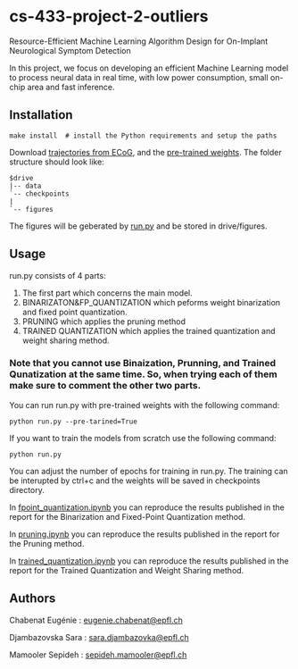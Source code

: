 # cs-433-project-2-outliers
Resource-Efficient Machine Learning Algorithm Design for On-Implant Neurological Symptom Detection
 
In this project, we focus on developing an efficient Machine Learning model to process neural data in real time, with low power consumption, small on-chip area and fast inference.




## Installation
```shell
make install  # install the Python requirements and setup the paths
```
Download [trajectories from ECoG](https://drive.google.com/drive/folders/1DZC1ubNQzW-WndqRS7ZwRBGDofP2fSM3?usp=sharing), and the [pre-trained weights](https://drive.google.com/drive/folders/1DZC1ubNQzW-WndqRS7ZwRBGDofP2fSM3?usp=sharing). The folder structure should look like:
```
$drive
|-- data
`-- checkpoints
|   
`-- figures
```

The figures will be geberated by [run.py]() and be stored in drive/figures.

## Usage

run.py consists of 4 parts:
1. The first part which concerns the main model.
2. BINARIZATON&FP_QUANTIZATION which peforms weight binarization and fixed point quantization.
3. PRUNING which applies the pruning method
4. TRAINED QUANTIZATION which applies the trained quantization and weight sharing method.

### Note that you cannot use Binaization, Prunning, and Trained Qunatization at the same time. So, when trying each of them make sure to comment the other two parts.

You can run run.py with pre-trained weights with the following command:
```shell
python run.py --pre-tarined=True 
```

If you want to train the models from scratch use the following command:

```shell
python run.py  
```

You can adjust the number of epochs for training in run.py. The training can be interupted by ctrl+c and the weights will be saved in checkpoints directory.

In [fpoint_quantization.ipynb]() you can reproduce the results published in the report for the Binarization and Fixed-Point Quantization method. 

In [pruning.ipynb]() you can reproduce the results published in the report for the Pruning method. 

In [trained_quantization.ipynb]() you can reproduce the results published in the report for the Trained Quantization and Weight Sharing method. 


## Authors

Chabenat Eugénie : eugenie.chabenat@epfl.ch

Djambazovska Sara : sara.djambazovka@epfl.ch

Mamooler Sepideh : sepideh.mamooler@epfl.ch
